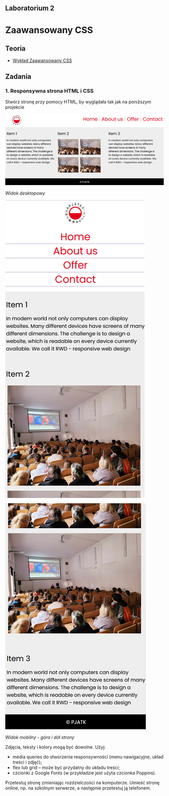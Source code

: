 ## Laboratorium 2

# Zaawansowany CSS

## Teoria

* [Wykład Zaawansowany CSS](http://users.pja.edu.pl/~ppisarski/prez/new/TIN_Zaawansowany_CSS.pdf)


## Zadania

### 1. Responsywna strona HTML i CSS

Stwórz stronę przy pomocy HTML, by wyglądała tak jak na poniższym projekcie

[![](assets/2_1.png)](assets/2_1.png)

_Widok desktopowy_

[![](assets/2_2a.png)](assets/2_2a.png)

[![](assets/2_2b.png)](assets/2_2b.png)

_Widok mobilny - góra i dół strony_

Zdjęcia, teksty i kolory mogą być dowolne. Użyj:
* media queries do stworzenia responsywności (menu nawigacyjne, układ treści i zdjęć);
* flex lub grid – może być przydatny do układu treści;
* czcionki z Google Fonts (w przykładzie jest użyta czcionka Poppins).

Przetestuj stronę zmieniając rozdzielczości na komputerze. Umieść stronę online, np.
na szkolnym serwerze, a następnie przetestuj ją telefonem.


